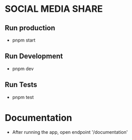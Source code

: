 # SOCIAL MEDIA SHARE

## Run production

- pnpm start

## Run Development

- pnpm dev

## Run Tests

- pnpm test

# Documentation

- After running the app, open endpoint '/documentation'
